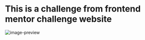 # This is a challenge from frontend mentor challenge website

![image-preview](/week-6/image/ReadmeImg.png)
